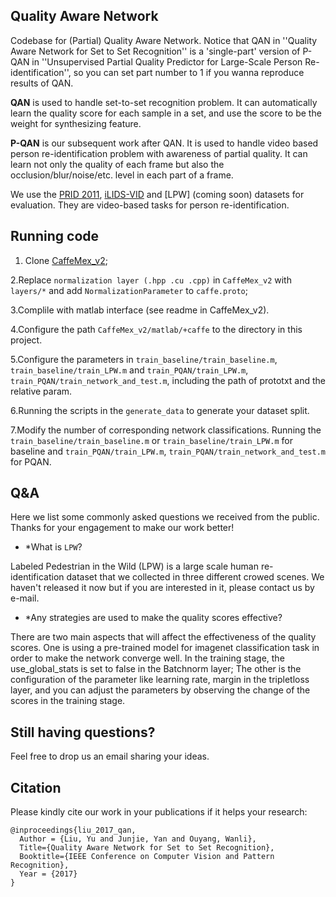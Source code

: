 ## Quality Aware Network

Codebase for (Partial) Quality Aware Network. Notice that QAN in ''Quality Aware Network for Set to Set Recognition'' is a 'single-part' version of P-QAN in ''Unsupervised Partial Quality Predictor for Large-Scale Person Re-identification'', so you can set part number to 1 if you wanna reproduce results of QAN.

**QAN** is used to handle set-to-set recognition problem. It can automatically learn the quality score for each sample in a set, and use the score to be the weight for synthesizing feature.

**P-QAN** is our subsequent work after QAN. It is used to handle video based person re-identification problem with awareness of partial quality. It can learn not only the quality of each frame but also the occlusion/blur/noise/etc. level in each part of a frame.

We use the [PRID 2011](https://lrs.icg.tugraz.at/datasets/prid/), [iLIDS-VID](www.eecs.qmul.ac.uk/.../downloads_qmul_iLIDS-VID_ReID_dataset.html) and [LPW] (coming soon) datasets for evaluation. They are video-based tasks for person re-identification.

## Running code

1. Clone [CaffeMex\_v2](https://github.com/sciencefans/CaffeMex_v2);

2.Replace `normalization layer (.hpp .cu .cpp)` in `CaffeMex_v2` with `layers/*` and add `NormalizationParameter` to `caffe.proto`;

3.Complile  with matlab interface (see readme in CaffeMex\_v2).

4.Configure the path `CaffeMex_v2/matlab/+caffe` to the directory in this project.

5.Configure the parameters in `train_baseline/train_baseline.m`, `train_baseline/train_LPW.m` and `train_PQAN/train_LPW.m`, `train_PQAN/train_network_and_test.m`, including the path of prototxt and the relative param.

6.Running the scripts in the `generate_data` to generate your dataset split.

7.Modify the number of corresponding network classifications.
Running the `train_baseline/train_baseline.m` or `train_baseline/train_LPW.m` for baseline and `train_PQAN/train_LPW.m`, `train_PQAN/train_network_and_test.m` for PQAN.

## Q&A

Here we list some commonly asked questions we received from the public. Thanks for your engagement to make our work better!

- *What is `LPW`?

 Labeled Pedestrian in the Wild (LPW) is a large scale human re-identification dataset that we collected in three different crowed scenes. We haven't released it now but if you are interested in it, please contact us by e-mail.

- *Any strategies are used to make the quality scores effective?

 There are two main aspects that will affect the effectiveness of the quality scores. One is using a pre-trained model for imagenet classification task in order to make the network converge well. In the training stage, the use_global_stats is set to false in the Batchnorm layer; The other is the configuration of the parameter like learning rate, margin in the tripletloss layer, and you can adjust the parameters by observing the change of the scores in the training stage.

## Still having questions?
Feel free to drop us an email sharing your ideas.


## Citation
Please kindly cite our work in your publications if it helps your research:

    @inproceedings{liu_2017_qan,
      Author = {Liu, Yu and Junjie, Yan and Ouyang, Wanli},
      Title={Quality Aware Network for Set to Set Recognition},
	  Booktitle={IEEE Conference on Computer Vision and Pattern Recognition},
	  Year = {2017}
    }
